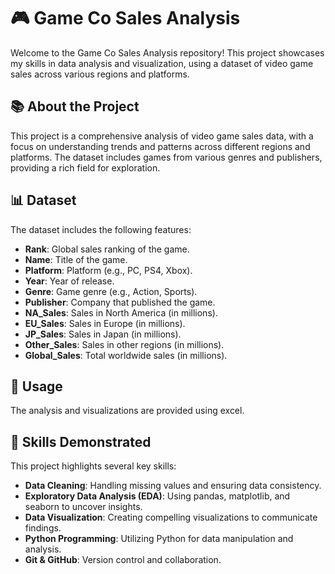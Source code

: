 # 🎮 Game Co Sales Analysis

Welcome to the Game Co Sales Analysis repository! This project showcases my skills in data analysis and visualization, using a dataset of video game sales across various regions and platforms.

## 📚 About the Project

This project is a comprehensive analysis of video game sales data, with a focus on understanding trends and patterns across different regions and platforms. The dataset includes games from various genres and publishers, providing a rich field for exploration.

## 📊 Dataset

The dataset includes the following features:

- **Rank**: Global sales ranking of the game.
- **Name**: Title of the game.
- **Platform**: Platform (e.g., PC, PS4, Xbox).
- **Year**: Year of release.
- **Genre**: Game genre (e.g., Action, Sports).
- **Publisher**: Company that published the game.
- **NA_Sales**: Sales in North America (in millions).
- **EU_Sales**: Sales in Europe (in millions).
- **JP_Sales**: Sales in Japan (in millions).
- **Other_Sales**: Sales in other regions (in millions).
- **Global_Sales**: Total worldwide sales (in millions).

## 🚀 Usage

The analysis and visualizations are provided using excel. 

## 🌟 Skills Demonstrated

This project highlights several key skills:

- **Data Cleaning**: Handling missing values and ensuring data consistency.
- **Exploratory Data Analysis (EDA)**: Using pandas, matplotlib, and seaborn to uncover insights.
- **Data Visualization**: Creating compelling visualizations to communicate findings.
- **Python Programming**: Utilizing Python for data manipulation and analysis.
- **Git & GitHub**: Version control and collaboration.
